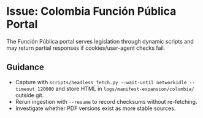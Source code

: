 # Issue: Colombia Función Pública Portal

The Función Pública portal serves legislation through dynamic scripts and may return partial responses
if cookies/user-agent checks fail.

## Guidance
- Capture with `scripts/headless_fetch.py --wait-until networkidle --timeout 120000` and store HTML in
  `logs/manifest-expansion/colombia/` outside git.
- Rerun ingestion with `--resume` to record checksums without re-fetching.
- Investigate whether PDF versions exist as more stable sources.
